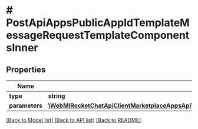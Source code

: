 # # PostApiAppsPublicAppIdTemplateMessageRequestTemplateComponentsInner

## Properties

Name | Type | Description | Notes
------------ | ------------- | ------------- | -------------
**type** | **string** |  | [optional]
**parameters** | [**\WebMIRocketChatApiClientMarketplaceAppsApi\Model\PostApiAppsPublicAppIdTemplateMessageRequestTemplateComponentsInnerParametersInner[]**](PostApiAppsPublicAppIdTemplateMessageRequestTemplateComponentsInnerParametersInner.md) |  | [optional]

[[Back to Model list]](../../README.md#models) [[Back to API list]](../../README.md#endpoints) [[Back to README]](../../README.md)
